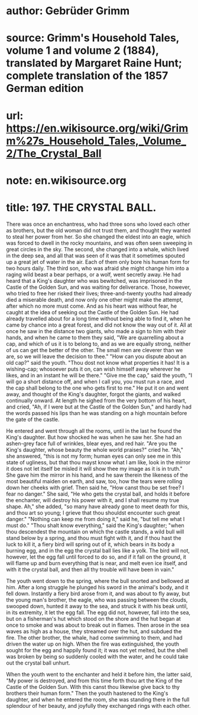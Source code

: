 # author: Gebrüder Grimm
# source: Grimm's Household Tales, volume 1 and volume 2 (1884), translated by Margaret Raine Hunt; complete translation of the 1857 German edition
# url: https://en.wikisource.org/wiki/Grimm%27s_Household_Tales,_Volume_2/The_Crystal_Ball
# note: en.wikisource.org
# title: 197. THE CRYSTAL BALL. 

There was once an enchantress, who had three sons who loved each other as brothers, but the old woman did not trust them, and thought they wanted to steal her power from her. So she changed the eldest into an eagle, which was forced to dwell in the rocky mountains, and was often seen sweeping in great circles in the sky. The second, she changed into a whale, which lived in the deep sea, and all that was seen of it was that it sometimes spouted up a great jet of water in the air. Each of them only bore his human form for two hours daily. The third son, who was afraid she might change him into a raging wild beast a bear perhaps, or a wolf, went secretly away. He had ​heard that a King's daughter who was bewitched, was imprisoned in the Castle of the Golden Sun, and was waiting for deliverance. Those, however, who tried to free her risked their lives; three-and-twenty youths had already died a miserable death, and now only one other might make the attempt, after which no more must come. And as his heart was without fear, he caught at the idea of seeking out the Castle of the Golden Sun. He had already travelled about for a long time without being able to find it, when he came by chance into a great forest, and did not know the way out of it. All at once he saw in the distance two giants, who made a sign to him with their hands, and when he came to them they said, "We are quarrelling about a cap, and which of us it is to belong to, and as we are equally strong, neither of us can get the better of the other. The small men are cleverer than we are, so we will leave the decision to thee." "How can you dispute about an old cap?" said the youth. "Thou dost not know what properties it has! It is a wishing-cap; whosoever puts it on, can wish himself away wherever he likes, and in an instant he will be there." "Give me the cap," said the youth, "I will go a short distance off, and when I call you, you must run a race, and the cap shall belong to the one who gets first to me." He put it on and went away, and thought of the King's daughter, forgot the giants, and walked continually onward. At length he sighed from the very bottom of his heart, and cried, "Ah, if I were but at the Castle of the Golden Sun," and hardly had the words passed his lips than he was standing on a high mountain before the gate of the castle. 

He entered and went through all the rooms, until in the last he found the King's daughter. But how shocked he was when he saw her. She had an ashen-grey face full of wrinkles, blear eyes, and red hair. "Are you the King's daughter, whose beauty the whole world praises?" cried he. "Ah," she answered, "this is not my form; human eyes can only see me in this state of ugliness, but that thou mayst know what I am like, look in the mirror it does not let itself be misled it will show thee my image as it is in truth." She gave him the mirror in ​his hand, and he saw therein the likeness of the most beautiful maiden on earth, and saw, too, how the tears were rolling down her cheeks with grief. Then said he, "How canst thou be set free? I fear no danger." She said, "He who gets the crystal ball, and holds it before the enchanter, will destroy his power with it, and I shall resume my true shape. Ah," she added, "so many have already gone to meet death for this, and thou art so young; I grieve that thou shouldst encounter such great danger." "Nothing can keep me from doing it," said he, "but tell me what I must do." "Thou shalt know everything," said the King's daughter; "when thou descendest the mountain on which the castle stands, a wild bull will stand below by a spring, and thou must fight with it, and if thou hast the luck to kill it, a fiery bird will spring out of it, which bears in its body a burning egg, and in the egg the crystal ball lies like a yolk. The bird will not, however, let the egg fall until forced to do so, and if it fall on the ground, it will flame up and burn everything that is near, and melt even ice itself, and with it the crystal ball, and then all thy trouble will have been in vain." 

The youth went down to the spring, where the bull snorted and bellowed at him. After a long struggle he plunged his sword in the animal's body, and it fell down. Instantly a fiery bird arose from it, and was about to fly away, but the young man's brother, the eagle, who was passing between the clouds, swooped down, hunted it away to the sea, and struck it with his beak until, in its extremity, it let the egg fall. The egg did not, however, fall into the sea, but on a fisherman's hut which stood on the shore and the hut began at once to smoke and was about to break out in flames. Then arose in the sea waves as high as a house, they streamed over the hut, and subdued the fire. The other brother, the whale, had come swimming to them, and had driven the water up on high. When the fire was extinguished, the youth sought for the egg and happily found it; it was not yet melted, but the shell was broken by being so suddenly cooled with the water, and he could take out the crystal ball unhurt. 

When the youth went to the enchanter and held it ​before him, the latter said, "My power is destroyed, and from this time forth thou art the King of the Castle of the Golden Sun. With this canst thou likewise give back to thy brothers their human form." Then the youth hastened to the King's daughter, and when he entered the room, she was standing there in the full splendour of her beauty, and joyfully they exchanged rings with each other. 

